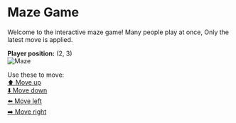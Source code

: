 # Maze Game  
Welcome to the interactive maze game! Many people play at once, Only the latest move is applied.

**Player position:** (2, 3)  
![Maze](https://github-maze-game.vercel.app/images/pos_2_3.png?t=1760679972798)

Use these to move:  
[⬆️ Move up](https://github-maze-game.vercel.app/move/2_3_w)  
[⬇️ Move down](https://github-maze-game.vercel.app/move/2_3_s)  
[⬅️ Move left](https://github-maze-game.vercel.app/move/2_3_a)  
[➡️ Move right](https://github-maze-game.vercel.app/move/2_3_d)

